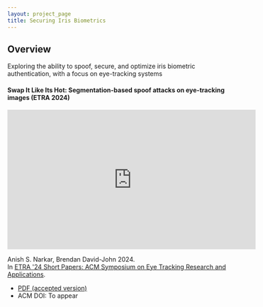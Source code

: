 ```yaml
---
layout: project_page
title: Securing Iris Biometrics
---
```


## Overview

Exploring the ability to spoof, secure, and optimize iris biometric authentication, with a focus on eye-tracking systems

#### Swap It Like Its Hot: Segmentation-based spoof attacks on eye-tracking images (ETRA 2024)

<iframe width="560" height="315" src="https://www.youtube.com/embed/hMgVHMitnvA?si=iasNRHH2zy3LtCXs" title="YouTube video player" frameborder="0" allow="accelerometer; autoplay; clipboard-write; encrypted-media; gyroscope; picture-in-picture; web-share" referrerpolicy="strict-origin-when-cross-origin" allowfullscreen></iframe>

Anish S. Narkar, Brendan David-John 2024.\
In [ETRA '24 Short Papers: ACM Symposium on Eye Tracking Research and Applications](https://etra.acm.org/2024/).

 - [PDF (accepted version)](https://arxiv.org/pdf/2404.13827)
 - ACM DOI: To appear